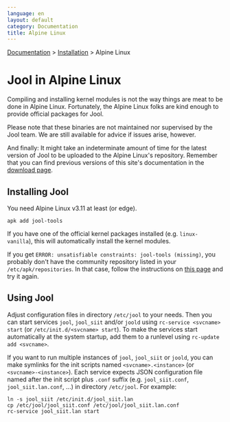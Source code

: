 ```yaml
---
language: en
layout: default
category: Documentation
title: Alpine Linux
---
```


[Documentation](documentation.html) > [Installation](documentation.html#installation) > Alpine Linux

# Jool in Alpine Linux

Compiling and installing kernel modules is not the way things are meat to be done in Alpine Linux. Fortunately, the Alpine Linux folks are kind enough to provide official packages for Jool.

Please note that these binaries are not maintained nor supervised by the Jool team. We are still available for advice if issues arise, however.

And finally: It might take an indeterminate amount of time for the latest version of Jool to be uploaded to the Alpine Linux's repository. Remember that you can find previous versions of this site's documentation in the [download page](download.html).

## Installing Jool

You need Alpine Linux v3.11 at least (or edge).

	apk add jool-tools

If you have one of the official kernel packages installed (e.g. `linux-vanilla`), this will automatically install the kernel modules.

If you get `ERROR: unsatisfiable constraints: jool-tools (missing)`, you probably don't have the community repository listed in your `/etc/apk/repositories`. In that case, follow the instructions on [this page](https://wiki.alpinelinux.org/wiki/Enable_Community_Repository) and try it again.

## Using Jool

Adjust configuration files in directory `/etc/jool` to your needs. Then you can start services `jool`, `jool_siit` and/or `joold` using `rc-service <svcname> start` (or `/etc/init.d/<svcname> start`). To make the services start automatically at the system startup, add them to a runlevel using `rc-update add <svcname>`.

If you want to run multiple instances of `jool`, `jool_siit` or `joold`, you can make symlinks for the init scripts named `<svcname>.<instance>` (or `<svcname>-<instance>`). Each service expects JSON configuration file named after the init script plus `.conf` suffix (e.g. `jool_siit.conf`, `jool_siit.lan.conf`, ...) in directory `/etc/jool`. For example:

	ln -s jool_siit /etc/init.d/jool_siit.lan
	cp /etc/jool/jool_siit.conf /etc/jool/jool_siit.lan.conf
	rc-service jool_siit.lan start
